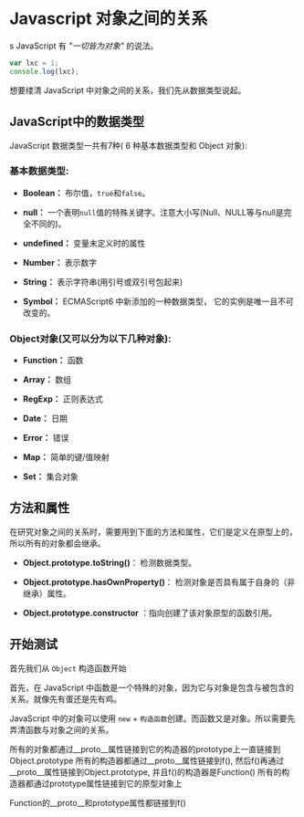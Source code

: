 # Javascript 对象之间的关系
<time id="timer">s</time>
JavaScript 有 *"一切皆为对象"* 的说法。

```js
var lxc = 1;
console.log(lxc);
```

想要缕清 JavaScript 中对象之间的关系，我们先从数据类型说起。

## JavaScript中的数据类型

JavaScript 数据类型一共有7种( 6 种基本数据类型和 Object 对象):

### 基本数据类型:

- **Boolean：**   布尔值，`true`和`false`。

- **null：**      一个表明`null`值的特殊关键字。注意大小写(Null、NULL等与null是完全不同的)。

- **undefined：** 变量未定义时的属性

- **Number：**    表示数字

- **String：**    表示字符串(用引号或双引号包起来)

- **Symbol：**    ECMAScript6 中新添加的一种数据类型， 它的实例是唯一且不可改变的。

### Object对象(又可以分为以下几种对象):

- **Function：** 函数

- **Array：** 数组

- **RegExp：** 正则表达式

- **Date：** 日期

- **Error：** 错误

- **Map：** 简单的键/值映射

- **Set：** 集合对象

## 方法和属性

在研究对象之间的关系时，需要用到下面的方法和属性，它们是定义在原型上的，所以所有的对象都会继承。

- **Object.prototype.toString()**： 检测数据类型。

- **Object.prototype.hasOwnProperty()**： 检测对象是否具有属于自身的（非继承）属性。

- **Object.prototype.constructor** ：指向创建了该对象原型的函数引用。


## 开始测试

首先我们从 `Object` 构造函数开始

首先，在 JavaScript 中函数是一个特殊的对象，因为它与对象是包含与被包含的关系。就像先有蛋还是先有鸡。

JavaScript 中的对象可以使用 `new` + `构造函数`创建。而函数又是对象。所以需要先弄清函数与对象之间的关系。



所有的对象都通过__proto__属性链接到它的构造器的prototype上一直链接到Object.prototype
所有的构造器都通过__proto__属性链接到f(), 然后f()再通过__proto__属性链接到Object.prototype, 并且f()的构造器是Function()
所有的构造器都通过prototype属性链接到它的原型对象上

Function的__proto__和prototype属性都链接到f()